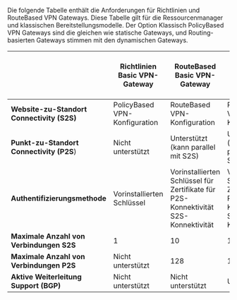 Die folgende Tabelle enthält die Anforderungen für Richtlinien und RouteBased VPN Gateways. Diese Tabelle gilt für die Ressourcenmanager und klassischen Bereitstellungsmodelle. Der Option Klassisch PolicyBased VPN Gateways sind die gleichen wie statische Gateways, und Routing-basierten Gateways stimmen mit den dynamischen Gateways.


|   | **Richtlinien Basic VPN-Gateway** | **RouteBased Basic VPN-Gateway** | **RouteBased Standard VPN-Gateway**   | **RouteBased High Performance VPN-Gateway** |
|---|---------------------------------------|---------------------------------------|----------------------------|----------------------------------|
|    **Website-zu-Standort Connectivity (S2S)**  | PolicyBased VPN-Konfiguration        | RouteBased VPN-Konfiguration  | RouteBased VPN-Konfiguration     | RouteBased VPN-Konfiguration    |
| **Punkt-zu-Standort Connectivity (P2S**)      | Nicht unterstützt   | Unterstützt (kann parallel mit S2S)  | Unterstützt (können parallel mit S2S)  | Unterstützt (können parallel mit S2S) |
| **Authentifizierungsmethode**                 |    Vorinstallierten Schlüssel  | Vorinstallierten Schlüssel für Zertifikate für P2S-Konnektivität S2S-Konnektivität | Vorinstallierten Schlüssel für Zertifikate für P2S-Konnektivität S2S-Konnektivität | Vorinstallierten Schlüssel für Zertifikate für P2S-Konnektivität S2S-Konnektivität |
| **Maximale Anzahl von Verbindungen S2S**       | 1                              | 10                                                                    | 10                                | 30                               |
| **Maximale Anzahl von Verbindungen P2S**       | Nicht unterstützt                  | 128                                                                   | 128                               | 128                              |
|**Aktive Weiterleitung Support (BGP)**           | Nicht unterstützt                  | Nicht unterstützt                                                         | Unterstützt                     | Unterstützt                   |
 
